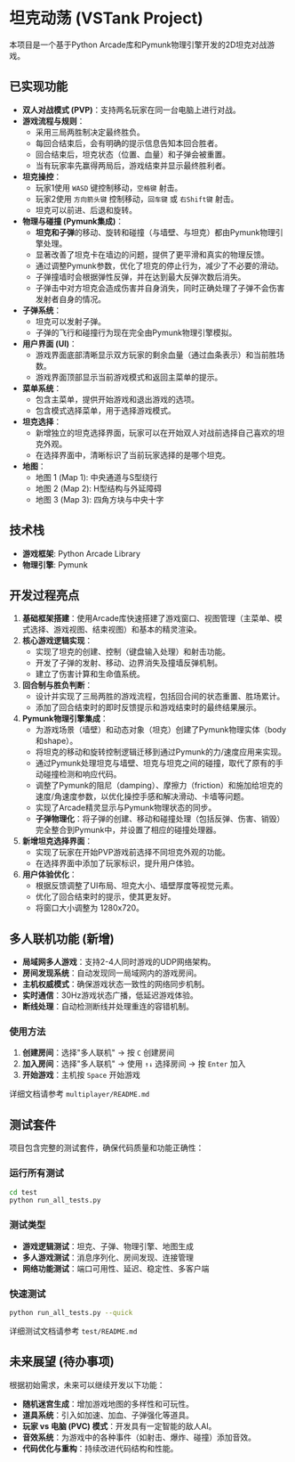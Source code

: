 # 坦克动荡 (VSTank Project)

本项目是一个基于Python Arcade库和Pymunk物理引擎开发的2D坦克对战游戏。

## 已实现功能

*   **双人对战模式 (PVP)**：支持两名玩家在同一台电脑上进行对战。
*   **游戏流程与规则**：
    *   采用三局两胜制决定最终胜负。
    *   每回合结束后，会有明确的提示信息告知本回合胜者。
    *   回合结束后，坦克状态（位置、血量）和子弹会被重置。
    *   当有玩家率先赢得两局后，游戏结束并显示最终胜利者。
*   **坦克操控**：
    *   玩家1使用 `WASD` 键控制移动，`空格键` 射击。
    *   玩家2使用 `方向箭头键` 控制移动，`回车键` 或 `右Shift键` 射击。
    *   坦克可以前进、后退和旋转。
*   **物理与碰撞 (Pymunk集成)**：
    *   **坦克和子弹**的移动、旋转和碰撞（与墙壁、与坦克）都由Pymunk物理引擎处理。
    *   显著改善了坦克卡在墙边的问题，提供了更平滑和真实的物理反馈。
    *   通过调整Pymunk参数，优化了坦克的停止行为，减少了不必要的滑动。
    *   子弹撞墙时会根据弹性反弹，并在达到最大反弹次数后消失。
    *   子弹击中对方坦克会造成伤害并自身消失，同时正确处理了子弹不会伤害发射者自身的情况。
*   **子弹系统**：
    *   坦克可以发射子弹。
    *   子弹的飞行和碰撞行为现在完全由Pymunk物理引擎模拟。
*   **用户界面 (UI)**：
    *   游戏界面底部清晰显示双方玩家的剩余血量（通过血条表示）和当前胜场数。
    *   游戏界面顶部显示当前游戏模式和返回主菜单的提示。
*   **菜单系统**：
    *   包含主菜单，提供开始游戏和退出游戏的选项。
    *   包含模式选择菜单，用于选择游戏模式。
*   **坦克选择**：
    *   新增独立的坦克选择界面，玩家可以在开始双人对战前选择自己喜欢的坦克外观。
    *   在选择界面中，清晰标识了当前玩家选择的是哪个坦克。
*   **地图**：
    *   地图 1 (Map 1): 中央通道与S型绕行
    *   地图 2 (Map 2): H型结构与外延障碍
    *   地图 3 (Map 3): 四角方块与中央十字

## 技术栈

*   **游戏框架**: Python Arcade Library
*   **物理引擎**: Pymunk

## 开发过程亮点

1.  **基础框架搭建**：使用Arcade库快速搭建了游戏窗口、视图管理（主菜单、模式选择、游戏视图、结束视图）和基本的精灵渲染。
2.  **核心游戏逻辑实现**：
    *   实现了坦克的创建、控制（键盘输入处理）和射击功能。
    *   开发了子弹的发射、移动、边界消失及撞墙反弹机制。
    *   建立了伤害计算和生命值系统。
3.  **回合制与胜负判断**：
    *   设计并实现了三局两胜的游戏流程，包括回合间的状态重置、胜场累计。
    *   添加了回合结束时的即时反馈提示和游戏结束时的最终结果展示。
4.  **Pymunk物理引擎集成**：
    *   为游戏场景（墙壁）和动态对象（坦克）创建了Pymunk物理实体（body和shape）。
    *   将坦克的移动和旋转控制逻辑迁移到通过Pymunk的力/速度应用来实现。
    *   通过Pymunk处理坦克与墙壁、坦克与坦克之间的碰撞，取代了原有的手动碰撞检测和响应代码。
    *   调整了Pymunk的阻尼（damping）、摩擦力（friction）和施加给坦克的速度/角速度参数，以优化操控手感和解决滑动、卡墙等问题。
    *   实现了Arcade精灵显示与Pymunk物理状态的同步。
    *   **子弹物理化**：将子弹的创建、移动和碰撞处理（包括反弹、伤害、销毁）完全整合到Pymunk中，并设置了相应的碰撞处理器。
6.  **新增坦克选择界面**：
    *   实现了玩家在开始PVP游戏前选择不同坦克外观的功能。
    *   在选择界面中添加了玩家标识，提升用户体验。
7.  **用户体验优化**：
    *   根据反馈调整了UI布局、坦克大小、墙壁厚度等视觉元素。
    *   优化了回合结束时的提示，使其更友好。
    *   将窗口大小调整为 1280x720。

## 多人联机功能 (新增)

*   **局域网多人游戏**：支持2-4人同时游戏的UDP网络架构。
*   **房间发现系统**：自动发现同一局域网内的游戏房间。
*   **主机权威模式**：确保游戏状态一致性的网络同步机制。
*   **实时通信**：30Hz游戏状态广播，低延迟游戏体验。
*   **断线处理**：自动检测断线并处理重连的容错机制。

### 使用方法
1. **创建房间**：选择"多人联机" → 按 `C` 创建房间
2. **加入房间**：选择"多人联机" → 使用 `↑↓` 选择房间 → 按 `Enter` 加入
3. **开始游戏**：主机按 `Space` 开始游戏

详细文档请参考 `multiplayer/README.md`

## 测试套件

项目包含完整的测试套件，确保代码质量和功能正确性：

### 运行所有测试
```bash
cd test
python run_all_tests.py
```

### 测试类型
*   **游戏逻辑测试**：坦克、子弹、物理引擎、地图生成
*   **多人游戏测试**：消息序列化、房间发现、连接管理
*   **网络功能测试**：端口可用性、延迟、稳定性、多客户端

### 快速测试
```bash
python run_all_tests.py --quick
```

详细测试文档请参考 `test/README.md`

## 未来展望 (待办事项)

根据初始需求，未来可以继续开发以下功能：

*   **随机迷宫生成**：增加游戏地图的多样性和可玩性。
*   **道具系统**：引入如加速、加血、子弹强化等道具。
*   **玩家 vs 电脑 (PVC) 模式**：开发具有一定智能的敌人AI。
*   **音效系统**：为游戏中的各种事件（如射击、爆炸、碰撞）添加音效。
*   **代码优化与重构**：持续改进代码结构和性能。
